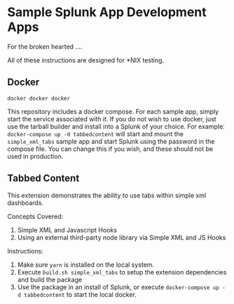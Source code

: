 # Sample Splunk App Development Apps 

For the broken hearted ....

All of these instructions are designed for *NIX testing. 

## Docker

``docker docker docker``

This repository includes a docker compose. For each sample app, simply start the service associated with it. If you do not wish to use docker, just use the tarball builder and install into a Splunk of your choice.
For example: ``docker-compose up -d tabbedcontent`` will start and mount the ``simple_xml_tabs`` sample app and start Splunk using the password in the compose file. You can change this if you wish, and these should not be used in production.

## Tabbed Content

This extension demonstrates the ability to use tabs within simple xml dashboards.

Concepts Covered:

1. Simple XML and Javascript Hooks
1. Using an external third-party node library via Simple XML and JS Hooks

Instructions:

1. Make sure ``yarn`` is installed on the local system.
1. Execute ``build.sh simple_xml_tabs`` to setup the extension dependencies and build the package
1. Use the package in an install of Splunk, or execute ``docker-compose up -d tabbedcontent`` to start the local docker.
